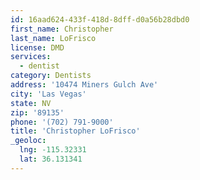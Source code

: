 ```yaml
---
id: 16aad624-433f-418d-8dff-d0a56b28dbd0
first_name: Christopher
last_name: LoFrisco
license: DMD
services:
  - dentist
category: Dentists
address: '10474 Miners Gulch Ave'
city: 'Las Vegas'
state: NV
zip: '89135'
phone: '(702) 791-9000'
title: 'Christopher LoFrisco'
_geoloc:
  lng: -115.32331
  lat: 36.131341
---
```


